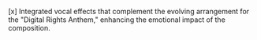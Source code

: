 [x] Integrated vocal effects that complement the evolving arrangement for the "Digital Rights Anthem," enhancing the emotional impact of the composition.